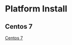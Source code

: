 # Platform Install

## Centos 7
[Centos 7](http://mirror.aarnet.edu.au/pub/centos/7/isos/x86_64/CentOS-7-x86_64-Everything-1804.iso)

 
